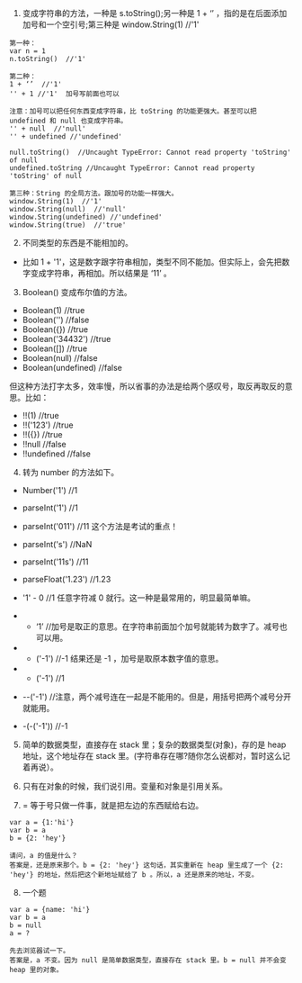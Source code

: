 1. 变成字符串的方法，一种是 s.toString();另一种是 1 + ‘’ ，指的是在后面添加加号和一个空引号;第三种是 window.String(1)  //'1'
```
第一种：
var n = 1
n.toString()  //'1'

第二种：
1 + ‘’  //'1'
'' + 1 //'1'  加号写前面也可以

注意：加号可以把任何东西变成字符串，比 toString 的功能更强大。甚至可以把 undefined 和 null 也变成字符串。
'' + null  //'null'
'' + undefined //'undefined'

null.toString()  //Uncaught TypeError: Cannot read property 'toString' of null
undefined.toString //Uncaught TypeError: Cannot read property 'toString' of null

第三种：String 的全局方法。跟加号的功能一样强大。
window.String(1)  //'1'
window.String(null)  //'null'
window.String(undefined) //'undefined'
window.String(true)  //'true'
```

2. 不同类型的东西是不能相加的。
- 比如 1 + '1'，这是数字跟字符串相加，类型不同不能加。但实际上，会先把数字变成字符串，再相加。所以结果是 ‘11’ 。

3. Boolean()  变成布尔值的方法。
- Boolean(1) //true
- Boolean('')  //false
- Boolean({})  //true
- Boolean('34432')  //true
- Boolean([])  //true
- Boolean(null)  //false
- Boolean(undefined) //false

但这种方法打字太多，效率慢，所以省事的办法是给两个感叹号，取反再取反的意思。比如：
- !!(1)  //true
- !!('123') //true
- !!({}) //true
- !!null //false
- !!undefined //false

4. 转为 number 的方法如下。
- Number('1')  //1

- parseInt('1')  //1
- parseInt('011')  //11  这个方法是考试的重点！
- parseInt('s')  //NaN
- parseInt('11s')  //11

- parseFloat('1.23')  //1.23

- '1' - 0  //1  任意字符减 0 就行。这一种是最常用的，明显最简单嘛。

- + ‘1’  //加号是取正的意思。在字符串前面加个加号就能转为数字了。减号也可以用。
- + ('-1')  //-1  结果还是 -1 ，加号是取原本数字值的意思。
- - ('-1') //1
- --('-1')  //注意，两个减号连在一起是不能用的。但是，用括号把两个减号分开就能用。
- -(-('-1'))  //-1

5. 简单的数据类型，直接存在 stack 里；复杂的数据类型(对象)，存的是 heap 地址，这个地址存在 stack 里。(字符串存在哪?随你怎么说都对，暂时这么记着再说）。

6. 只有在对象的时候，我们说引用。变量和对象是引用关系。

7. = 等于号只做一件事，就是把左边的东西赋给右边。
```
var a = {1:'hi'}
var b = a
b = {2: 'hey'}

请问，a 的值是什么？
答案是，还是原来那个。b = {2: 'hey'} 这句话，其实重新在 heap 里生成了一个 {2: 'hey'} 的地址，然后把这个新地址赋给了 b 。所以，a 还是原来的地址，不变。
```

8. 一个题
```
var a = {name: 'hi'}
var b = a
b = null
a = ?

先去浏览器试一下。
答案是，a 不变。因为 null 是简单数据类型，直接存在 stack 里。b = null 并不会变 heap 里的对象。

```

